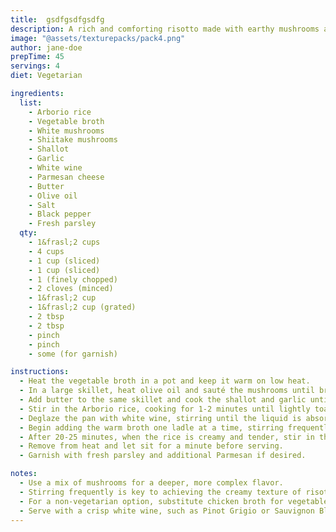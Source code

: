 ```yaml
---
title:  gsdfgsdfgsdfg
description: A rich and comforting risotto made with earthy mushrooms and creamy Parmesan.
image: "@assets/texturepacks/pack4.png"
author: jane-doe
prepTime: 45
servings: 4
diet: Vegetarian

ingredients:
  list:
    - Arborio rice
    - Vegetable broth
    - White mushrooms
    - Shiitake mushrooms
    - Shallot
    - Garlic
    - White wine
    - Parmesan cheese
    - Butter
    - Olive oil
    - Salt
    - Black pepper
    - Fresh parsley
  qty:
    - 1&frasl;2 cups
    - 4 cups
    - 1 cup (sliced)
    - 1 cup (sliced)
    - 1 (finely chopped)
    - 2 cloves (minced)
    - 1&frasl;2 cup
    - 1&frasl;2 cup (grated)
    - 2 tbsp
    - 2 tbsp
    - pinch
    - pinch
    - some (for garnish)

instructions:
  - Heat the vegetable broth in a pot and keep it warm on low heat.
  - In a large skillet, heat olive oil and sauté the mushrooms until browned; set aside.
  - Add butter to the same skillet and cook the shallot and garlic until fragrant.
  - Stir in the Arborio rice, cooking for 1-2 minutes until lightly toasted.
  - Deglaze the pan with white wine, stirring until the liquid is absorbed.
  - Begin adding the warm broth one ladle at a time, stirring frequently and allowing each addition to be absorbed before adding more.
  - After 20-25 minutes, when the rice is creamy and tender, stir in the sautéed mushrooms, Parmesan, salt, and pepper.
  - Remove from heat and let sit for a minute before serving.
  - Garnish with fresh parsley and additional Parmesan if desired.

notes:
  - Use a mix of mushrooms for a deeper, more complex flavor.
  - Stirring frequently is key to achieving the creamy texture of risotto.
  - For a non-vegetarian option, substitute chicken broth for vegetable broth.
  - Serve with a crisp white wine, such as Pinot Grigio or Sauvignon Blanc.
---
```

